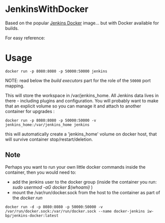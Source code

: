 # JenkinsWithDocker

Based on the popular [Jenkins Docker](https://github.com/jenkinsci/docker) image... but with Docker available for builds.

For easy reference:

# Usage

```
docker run -p 8080:8080 -p 50000:50000 jenkins
```

NOTE: read below the _build executors_ part for the role of the `50000` port mapping.

This will store the workspace in /var/jenkins_home. All Jenkins data lives in there - including plugins and configuration.
You will probably want to make that an explicit volume so you can manage it and attach to another container for upgrades :

```
docker run -p 8080:8080 -p 50000:50000 -v jenkins_home:/var/jenkins_home jenkins
```

this will automatically create a 'jenkins_home' volume on docker host, that will survive container stop/restart/deletion. 


## Note

Perhaps you want to run your own little docker commands inside the container, then you would need to:
* add the jenkins user to the docker group (inside the container you run: _sudo usermod -aG docker $(whoami)_ )
* mount the /var/run/docker.sock from the host to the container as part of the _docker run_

```
docker run -d -p 8080:8080 -p 50000:50000 -v /var/run/docker.sock:/var/run/docker.sock --name docker-jenkins iw-bp/jenkins-docker:latest
```
